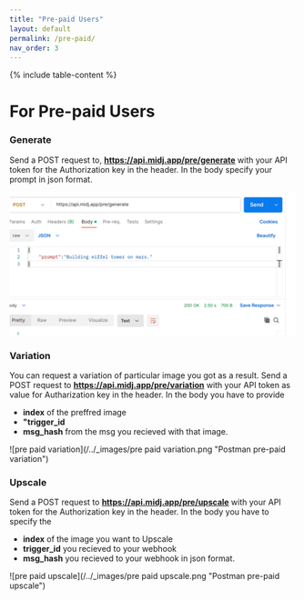 ```yaml
---
title: "Pre-paid Users"
layout: default
permalink: /pre-paid/
nav_order: 3
---
```

{% include table-content %}

# For Pre-paid Users

### Generate
Send a POST request to, **https://api.midj.app/pre/generate** with your API token for the Authorization key in the header. In the body specify your prompt in json format.

![preGenerate](/../_images/preGenerate.png "Postman pre-paid generate")


### Variation
You can request a variation of particular image you got as a result. Send a POST request to **https://api.midj.app/pre/variation** with your API token as value for Autharization key in the header.
In the body you have to provide 
- **index** of the preffred image
- **"trigger_id**
- **msg_hash** from the msg you recieved with that image.

![pre paid variation](/../_images/pre paid variation.png "Postman pre-paid variation")


### Upscale
Send a POST request to **https://api.midj.app/pre/upscale** with your API token for the Authorization key in the header. In the body you have to specify the 
- **index** of the image you want to Upscale
- **trigger_id** you recieved to your webhook
- **msg_hash** you recieved to your webhook
in json format.

![pre paid upscale](/../_images/pre paid upscale.png "Postman pre-paid upscale")
